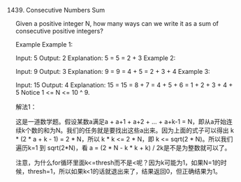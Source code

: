 1439. Consecutive Numbers Sum

Given a positive integer N, how many ways can we write it as a sum of consecutive positive integers?

Example
Example 1:

Input: 5
Output: 2
Explanation: 5 = 5 = 2 + 3
Example 2:

Input: 9
Output: 3
Explanation: 9 = 9 = 4 + 5 = 2 + 3 + 4
Example 3:

Input: 15
Output: 4
Explanation: 15 = 15 = 8 + 7 = 4 + 5 + 6 = 1 + 2 + 3 + 4 + 5
Notice
1 <= N <= 10 ^ 9.

解法1：

这是一道数学题。假设某数a满足a + a+1 + a+2 + ... + a+k-1 = N，即从a开始连续k个数的和为N。我们的任务就是要找出这些a出来。因为上面的式子可以得出 k * (2 * a + k - 1) = 2 * N，所以 k * k <= 2 * N，即 k <= sqrt(2 * N)。所以我们遍历k=1 到 sqrt(2*N)，看 a = (2 * N - k * k + k) / 2k是不是为整数就可以了。

注意，为什么for循环里面k<=thresh而不是<呢？因为k可能为1，如果N=1的时候，thresh=1，所以如果k<1的话就退出来了，结果返回0，但正确结果为1。